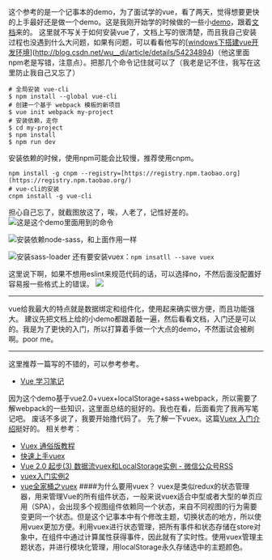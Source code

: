 这个参考的是一个记事本的demo，为了面试学的vue，看了两天，觉得想要更快的上手最好还是做一个demo。这是我刚开始学的时候做的一些小[demo](https://github.com/ZoeSj/demo-of-vue)，跟着[文档](http://cn.vuejs.org/v2/guide/)来的。
这里就不写关于如何安装vue了，文档上写的很清楚，而且我自己安装过程也没遇到什么大问题，如果有问题，可以看看他写的[[windows下搭建vue开发环境](http://blog.csdn.net/wu__di/article/details/54234894)](http://blog.csdn.net/wu__di/article/details/54234894)（他这里面npm老是写错，注意点）。把那几个命令记住就可以了（我老是记不住，我写在这里防止我自己又忘了）
```
# 全局安装 vue-cli
$ npm install --global vue-cli
# 创建一个基于 webpack 模板的新项目
$ vue init webpack my-project
# 安装依赖，走你
$ cd my-project
$ npm install
$ npm run dev
```
安装依赖的时候，使用npm可能会比较慢，推荐使用cnpm。
```
npm install -g cnpm --registry=[https://registry.npm.taobao.org](https://registry.npm.taobao.org/)
# vue-cli的安装
cnpm install -g vue-cli 
```
担心自己忘了，就截图放这了，唉，人老了，记性好差的。
![这是这个demo里面用到的命令](http://upload-images.jianshu.io/upload_images/3162008-c791230b0d208aa4.png?imageMogr2/auto-orient/strip%7CimageView2/2/w/1240)

![安装依赖node-sass，和上面作用一样](http://upload-images.jianshu.io/upload_images/3162008-cff3574ed63e431d.png?imageMogr2/auto-orient/strip%7CimageView2/2/w/1240)

![安装sass-loader](http://upload-images.jianshu.io/upload_images/3162008-402e53356114e710.png?imageMogr2/auto-orient/strip%7CimageView2/2/w/1240)
还有要安装vuex：`npm insatll --save vuex`

这里说下啊，如果不想用eslint来规范代码的话，可以选择no，不然后面没配置好容易报一些格式上的错误。
![](http://upload-images.jianshu.io/upload_images/2645110-770d0f432f77b684.png?imageMogr2/auto-orient/strip%7CimageView2/2/w/1240)

-------

vue给我最大的特点就是数据绑定和组件化，使用起来确实很方便，而且功能强大。
建议先把文档上给的小demo都跟着敲一遍，然后看看文档，入门还是可以的。我是为了更快的入门，所以打算着手做一个大点的demo，不然面试会被刷啊。poor me。

--------

这里推荐一篇写的不错的，可以参考参考。

- [Vue 学习笔记](http://www.jianshu.com/p/06be98001dc3)

因为这个demo基于vue2.0+vuex+localStorage+sass+webpack，所以需要了解webpack的一些知识，这里面总结的挺好的。我也在看，后面看完了我再写笔记吧。
废话不多说了，我要开始撸代码了。
先了解一下vuex。这篇[Vuex 入门介绍](http://www.jianshu.com/p/490e7726fe67)挺好的。
相关参考：

- [Vuex 通俗版教程](http://www.jianshu.com/p/caff7b8ab2cf)
- [快速上手vuex](http://www.jianshu.com/p/04ebf09e72a1)
- [Vue 2.0 起步(3) 数据流vuex和LocalStorage实例 - 微信公众号RSS](http://www.jianshu.com/p/fb758398268a)
- [vuex入门实例2](http://www.jianshu.com/p/2b19a2b36d20)
- [vue全家桶之vuex](http://www.jianshu.com/p/ee77747f9dd8)
####为什么要用vuex？
vuex是类似redux的状态管理器，用来管理Vue的所有组件状态，一般来说vuex适合中型或者大型的单页应用（SPA），会出现多个视图组件依赖同一个状态，来自不同视图的行为需要变更同一个状态。但是这个记事本中有个修改主题，切换状态的地方，所以使用vuex更加方便。利用vuex进行状态管理，把所有事件和状态存储在store对象中，在组件中通过计算属性获得事件，因此就有了实时性。使用vuex管理主题状态，并进行模块化管理，用localStorage永久存储选中的主题颜色。